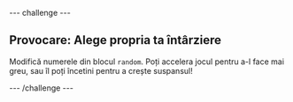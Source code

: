 --- challenge ---

## Provocare: Alege propria ta întârziere

Modifică numerele din blocul `random`. Poți accelera jocul pentru a-l face mai greu, sau îl poți încetini pentru a crește suspansul!

--- /challenge ---